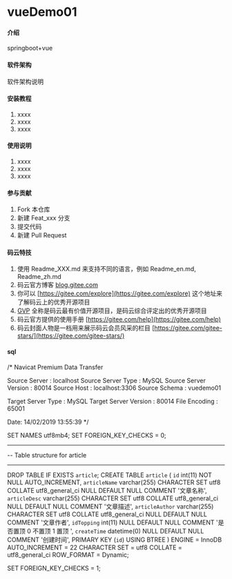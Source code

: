 # vueDemo01

#### 介绍
springboot+vue

#### 软件架构
软件架构说明


#### 安装教程

1. xxxx
2. xxxx
3. xxxx

#### 使用说明

1. xxxx
2. xxxx
3. xxxx

#### 参与贡献

1. Fork 本仓库
2. 新建 Feat_xxx 分支
3. 提交代码
4. 新建 Pull Request


#### 码云特技

1. 使用 Readme\_XXX.md 来支持不同的语言，例如 Readme\_en.md, Readme\_zh.md
2. 码云官方博客 [blog.gitee.com](https://blog.gitee.com)
3. 你可以 [https://gitee.com/explore](https://gitee.com/explore) 这个地址来了解码云上的优秀开源项目
4. [GVP](https://gitee.com/gvp) 全称是码云最有价值开源项目，是码云综合评定出的优秀开源项目
5. 码云官方提供的使用手册 [https://gitee.com/help](https://gitee.com/help)
6. 码云封面人物是一档用来展示码云会员风采的栏目 [https://gitee.com/gitee-stars/](https://gitee.com/gitee-stars/)
#### sql
/*
 Navicat Premium Data Transfer

 Source Server         : localhost
 Source Server Type    : MySQL
 Source Server Version : 80014
 Source Host           : localhost:3306
 Source Schema         : vuedemo01

 Target Server Type    : MySQL
 Target Server Version : 80014
 File Encoding         : 65001

 Date: 14/02/2019 13:55:39
*/

SET NAMES utf8mb4;
SET FOREIGN_KEY_CHECKS = 0;

-- ----------------------------
-- Table structure for article
-- ----------------------------
DROP TABLE IF EXISTS `article`;
CREATE TABLE `article`  (
  `id` int(11) NOT NULL AUTO_INCREMENT,
  `articleName` varchar(255) CHARACTER SET utf8 COLLATE utf8_general_ci NULL DEFAULT NULL COMMENT '文章名称',
  `articleDesc` varchar(255) CHARACTER SET utf8 COLLATE utf8_general_ci NULL DEFAULT NULL COMMENT '文章描述',
  `articleAuthor` varchar(255) CHARACTER SET utf8 COLLATE utf8_general_ci NULL DEFAULT NULL COMMENT '文章作者',
  `idTopping` int(11) NULL DEFAULT NULL COMMENT '是否置顶 0 不置顶 1 置顶 ',
  `createTime` datetime(0) NULL DEFAULT NULL COMMENT '创建时间',
  PRIMARY KEY (`id`) USING BTREE
) ENGINE = InnoDB AUTO_INCREMENT = 22 CHARACTER SET = utf8 COLLATE = utf8_general_ci ROW_FORMAT = Dynamic;

SET FOREIGN_KEY_CHECKS = 1;
